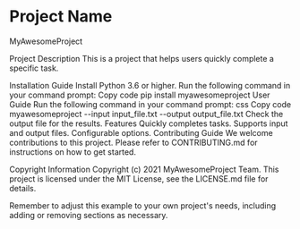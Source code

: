 <h1>Project Name</h1>
MyAwesomeProject

Project Description
This is a project that helps users quickly complete a specific task.

Installation Guide
Install Python 3.6 or higher.
Run the following command in your command prompt:
Copy code
pip install myawesomeproject
User Guide
Run the following command in your command prompt:
css
Copy code
myawesomeproject --input input_file.txt --output output_file.txt
Check the output file for the results.
Features
Quickly completes tasks.
Supports input and output files.
Configurable options.
Contributing Guide
We welcome contributions to this project. Please refer to CONTRIBUTING.md for instructions on how to get started.

Copyright Information
Copyright (c) 2021 MyAwesomeProject Team. This project is licensed under the MIT License, see the LICENSE.md file for details.

Remember to adjust this example to your own project's needs, including adding or removing sections as necessary.
